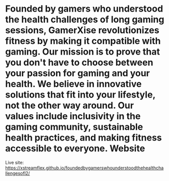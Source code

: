 # Founded by gamers who understood the health challenges of long gaming sessions, GamerXise revolutionizes fitness by making it compatible with gaming. Our mission is to prove that you don't have to choose between your passion for gaming and your health. We believe in innovative solutions that fit into your lifestyle, not the other way around. Our values include inclusivity in the gaming community, sustainable health practices, and making fitness accessible to everyone. Website

Live site: https://xstreamflex.github.io/foundedbygamerswhounderstoodthehealthchallengesofl2/